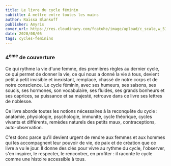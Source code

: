 ```yaml
---
title: Le livre du cycle féminin
subtitle: A mettre entre toutes les mains
author: Raïssa Blankoff
publisher: Amyris
cover_url: https://res.cloudinary.com/fcatuhe/image/upload/c_scale,w_512/v1711899163/raphaele-rodellar.fr/bibliotheque/9782875520715.jpg
date: 2020/08/05
tags: cycles-feminins
---
```


### 4<sup>ème</sup> de couverture

Ce qui rythme la vie d'une femme, des premières règles au dernier cycle, ce qui permet de donner la vie, ce qui nous a donné la vie à tous, devient petit à petit invisible et inexistant, remplacé, chassé de notre corps et de notre conscience. Le cycle féminin, avec ses humeurs, ses saisons, ses soucis, ses hormones, son vocabulaire, ses fluides, ses grands bonheurs et ses caprices, sa puissance et sa majesté, retrouve dans ce livre ses lettres de noblesse.

Ce livre aborde toutes les notions nécessaires à la reconquête du cycle : anatomie, physiologie, psychologie, immunité, cycle théorique, cycles vivants et différents, remèdes naturels des petits maux, contraceptions, auto-observation.

C'est donc parce qu'il devient urgent de rendre aux femmes et aux hommes qui les accompagnent leur pouvoir de vie, de paix et de création que ce livre a vu le jour. Il donne des clés pour vivre au rythme du cycle, l'observer, s'en inspirer, le respecter, le rencontrer, en profiter : il raconte le cycle comme une histoire accessible à tous.
